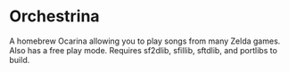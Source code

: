 # Orchestrina

A homebrew Ocarina allowing you to play songs from many Zelda games. Also has a free play mode. Requires sf2dlib, sfillib, sftdlib, and portlibs to build.
